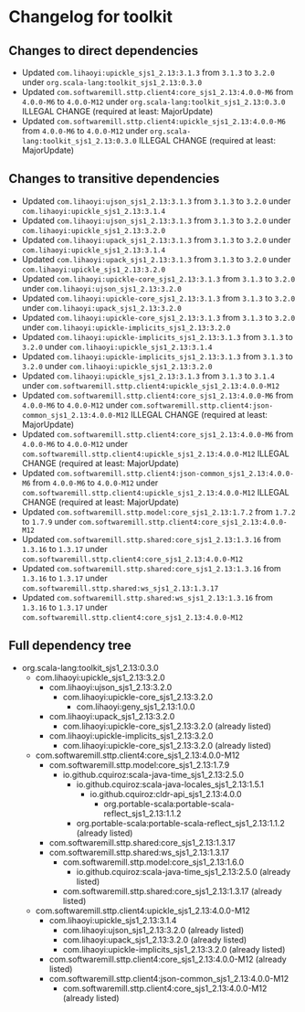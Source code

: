 # Changelog for toolkit

## Changes to direct dependencies
 - Updated `com.lihaoyi:upickle_sjs1_2.13:3.1.3` from `3.1.3` to `3.2.0` under `org.scala-lang:toolkit_sjs1_2.13:0.3.0`
 - Updated `com.softwaremill.sttp.client4:core_sjs1_2.13:4.0.0-M6` from `4.0.0-M6` to `4.0.0-M12` under `org.scala-lang:toolkit_sjs1_2.13:0.3.0` ILLEGAL CHANGE (required at least: MajorUpdate)
 - Updated `com.softwaremill.sttp.client4:upickle_sjs1_2.13:4.0.0-M6` from `4.0.0-M6` to `4.0.0-M12` under `org.scala-lang:toolkit_sjs1_2.13:0.3.0` ILLEGAL CHANGE (required at least: MajorUpdate)

## Changes to transitive dependencies
 - Updated `com.lihaoyi:ujson_sjs1_2.13:3.1.3` from `3.1.3` to `3.2.0` under `com.lihaoyi:upickle_sjs1_2.13:3.1.4`
 - Updated `com.lihaoyi:ujson_sjs1_2.13:3.1.3` from `3.1.3` to `3.2.0` under `com.lihaoyi:upickle_sjs1_2.13:3.2.0`
 - Updated `com.lihaoyi:upack_sjs1_2.13:3.1.3` from `3.1.3` to `3.2.0` under `com.lihaoyi:upickle_sjs1_2.13:3.1.4`
 - Updated `com.lihaoyi:upack_sjs1_2.13:3.1.3` from `3.1.3` to `3.2.0` under `com.lihaoyi:upickle_sjs1_2.13:3.2.0`
 - Updated `com.lihaoyi:upickle-core_sjs1_2.13:3.1.3` from `3.1.3` to `3.2.0` under `com.lihaoyi:ujson_sjs1_2.13:3.2.0`
 - Updated `com.lihaoyi:upickle-core_sjs1_2.13:3.1.3` from `3.1.3` to `3.2.0` under `com.lihaoyi:upack_sjs1_2.13:3.2.0`
 - Updated `com.lihaoyi:upickle-core_sjs1_2.13:3.1.3` from `3.1.3` to `3.2.0` under `com.lihaoyi:upickle-implicits_sjs1_2.13:3.2.0`
 - Updated `com.lihaoyi:upickle-implicits_sjs1_2.13:3.1.3` from `3.1.3` to `3.2.0` under `com.lihaoyi:upickle_sjs1_2.13:3.1.4`
 - Updated `com.lihaoyi:upickle-implicits_sjs1_2.13:3.1.3` from `3.1.3` to `3.2.0` under `com.lihaoyi:upickle_sjs1_2.13:3.2.0`
 - Updated `com.lihaoyi:upickle_sjs1_2.13:3.1.3` from `3.1.3` to `3.1.4` under `com.softwaremill.sttp.client4:upickle_sjs1_2.13:4.0.0-M12`
 - Updated `com.softwaremill.sttp.client4:core_sjs1_2.13:4.0.0-M6` from `4.0.0-M6` to `4.0.0-M12` under `com.softwaremill.sttp.client4:json-common_sjs1_2.13:4.0.0-M12` ILLEGAL CHANGE (required at least: MajorUpdate)
 - Updated `com.softwaremill.sttp.client4:core_sjs1_2.13:4.0.0-M6` from `4.0.0-M6` to `4.0.0-M12` under `com.softwaremill.sttp.client4:upickle_sjs1_2.13:4.0.0-M12` ILLEGAL CHANGE (required at least: MajorUpdate)
 - Updated `com.softwaremill.sttp.client4:json-common_sjs1_2.13:4.0.0-M6` from `4.0.0-M6` to `4.0.0-M12` under `com.softwaremill.sttp.client4:upickle_sjs1_2.13:4.0.0-M12` ILLEGAL CHANGE (required at least: MajorUpdate)
 - Updated `com.softwaremill.sttp.model:core_sjs1_2.13:1.7.2` from `1.7.2` to `1.7.9` under `com.softwaremill.sttp.client4:core_sjs1_2.13:4.0.0-M12`
 - Updated `com.softwaremill.sttp.shared:core_sjs1_2.13:1.3.16` from `1.3.16` to `1.3.17` under `com.softwaremill.sttp.client4:core_sjs1_2.13:4.0.0-M12`
 - Updated `com.softwaremill.sttp.shared:core_sjs1_2.13:1.3.16` from `1.3.16` to `1.3.17` under `com.softwaremill.sttp.shared:ws_sjs1_2.13:1.3.17`
 - Updated `com.softwaremill.sttp.shared:ws_sjs1_2.13:1.3.16` from `1.3.16` to `1.3.17` under `com.softwaremill.sttp.client4:core_sjs1_2.13:4.0.0-M12`

## Full dependency tree

 - org.scala-lang:toolkit_sjs1_2.13:0.3.0
   - com.lihaoyi:upickle_sjs1_2.13:3.2.0
     - com.lihaoyi:ujson_sjs1_2.13:3.2.0
       - com.lihaoyi:upickle-core_sjs1_2.13:3.2.0
         - com.lihaoyi:geny_sjs1_2.13:1.0.0
     - com.lihaoyi:upack_sjs1_2.13:3.2.0
       - com.lihaoyi:upickle-core_sjs1_2.13:3.2.0 (already listed)
     - com.lihaoyi:upickle-implicits_sjs1_2.13:3.2.0
       - com.lihaoyi:upickle-core_sjs1_2.13:3.2.0 (already listed)
   - com.softwaremill.sttp.client4:core_sjs1_2.13:4.0.0-M12
     - com.softwaremill.sttp.model:core_sjs1_2.13:1.7.9
       - io.github.cquiroz:scala-java-time_sjs1_2.13:2.5.0
         - io.github.cquiroz:scala-java-locales_sjs1_2.13:1.5.1
           - io.github.cquiroz:cldr-api_sjs1_2.13:4.0.0
             - org.portable-scala:portable-scala-reflect_sjs1_2.13:1.1.2
         - org.portable-scala:portable-scala-reflect_sjs1_2.13:1.1.2 (already listed)
     - com.softwaremill.sttp.shared:core_sjs1_2.13:1.3.17
     - com.softwaremill.sttp.shared:ws_sjs1_2.13:1.3.17
       - com.softwaremill.sttp.model:core_sjs1_2.13:1.6.0
         - io.github.cquiroz:scala-java-time_sjs1_2.13:2.5.0 (already listed)
       - com.softwaremill.sttp.shared:core_sjs1_2.13:1.3.17 (already listed)
   - com.softwaremill.sttp.client4:upickle_sjs1_2.13:4.0.0-M12
     - com.lihaoyi:upickle_sjs1_2.13:3.1.4
       - com.lihaoyi:ujson_sjs1_2.13:3.2.0 (already listed)
       - com.lihaoyi:upack_sjs1_2.13:3.2.0 (already listed)
       - com.lihaoyi:upickle-implicits_sjs1_2.13:3.2.0 (already listed)
     - com.softwaremill.sttp.client4:core_sjs1_2.13:4.0.0-M12 (already listed)
     - com.softwaremill.sttp.client4:json-common_sjs1_2.13:4.0.0-M12
       - com.softwaremill.sttp.client4:core_sjs1_2.13:4.0.0-M12 (already listed)
